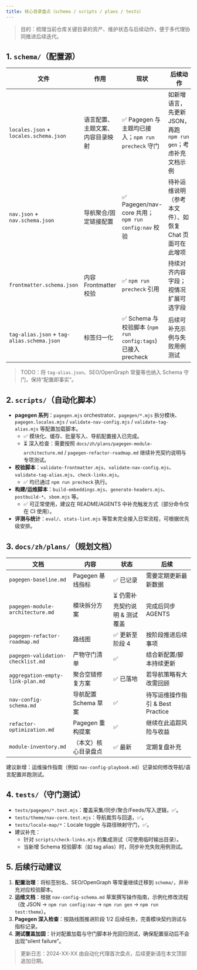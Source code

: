 ```yaml
---
title: 核心目录盘点（schema / scripts / plans / tests）
---
```


> 目的：梳理当前仓库关键目录的资产、维护状态与后续动作，便于多代理协同推进后续迭代。

## 1. `schema/`（配置源）

| 文件 | 作用 | 现状 | 后续动作 |
| --- | --- | --- | --- |
| `locales.json` + `locales.schema.json` | 语言配置、主题文案、内容目录映射 | ✅ Pagegen 与主题均已接入；`npm run precheck` 守门 | 如新增语言，先更新 JSON，再跑 `npm run gen`；考虑补充文档示例 |
| `nav.json` + `nav.schema.json` | 导航聚合/固定链接配置 | ✅ Pagegen/nav-core 共用；`npm run config:nav` 校验 | 待补运维说明（参考本文件）、如恢复 Chat 页面可在此增项 |
| `frontmatter.schema.json` | 内容 Frontmatter 校验 | ✅ `npm run precheck` 引用 | 持续对齐内容字段；视情况扩展可选字段 |
| `tag-alias.json` + `tag-alias.schema.json` | 标签归一化 | ✅ Schema 与校验脚本 (`npm run config:tags`) 已接入 precheck | 后续可补充示例与失败用例测试 |

> TODO：将 `tag-alias.json`、SEO/OpenGraph 常量等也纳入 Schema 守门，保持“配置即事实”。

## 2. `scripts/`（自动化脚本）

- **pagegen 系列**：`pagegen.mjs` orchestrator、`pagegen/*.mjs` 拆分模块、`pagegen.locales.mjs` / `validate-nav-config.mjs` / `validate-tag-alias.mjs` 等配置加载脚本。
  - ✅ 模块化、缓存、批量写入、导航配置接入已完成。
  - ⏳ 深入检查：需要按照 `docs/zh/plans/pagegen-module-architecture.md` / `pagegen-refactor-roadmap.md` 继续补充契约说明与专项测试。
- **校验脚本**：`validate-frontmatter.mjs`、`validate-nav-config.mjs`、`validate-tag-alias.mjs`、`check-links.mjs`。
  - ✅ 均已通过 `npm run precheck` 执行。
- **构建/运维脚本**：`build-embeddings.mjs`、`generate-headers.mjs`、`postbuild-*`、`sbom.mjs` 等。
  - ✅ 可正常使用，建议在 README/AGENTS 中补充触发方式（部分命令仅在 CI 使用）。
- **评测与统计**：`eval/`、`stats-lint.mjs` 等暂未完全接入日常流程，可根据优先级安排。

## 3. `docs/zh/plans/`（规划文档）

| 文档 | 内容 | 状态 | 后续 |
| --- | --- | --- | --- |
| `pagegen-baseline.md` | Pagegen 基线指标 | ✅ 已记录 | 需要定期更新最新数据 |
| `pagegen-module-architecture.md` | 模块拆分方案 | ⏳ 仍需补充契约说明 & 测试覆盖 | 完成后同步 AGENTS |
| `pagegen-refactor-roadmap.md` | 路线图 | ✅ 更新至阶段 4 | 按阶段推进后续事项 |
| `pagegen-validation-checklist.md` | 产物守门清单 | ✅ | 结合新配置/脚本持续更新 |
| `aggregation-empty-link-plan.md` | 聚合空链修复方案 | ✅ 已落地 | 若导航策略有大改需回顾 |
| `nav-config-schema.md` | 导航配置 Schema 草案 | ✅ | 待写运维操作指引 & Best Practice |
| `refactor-optimization.md` | Pagegen 重构提案 | ✅ | 继续在此追踪风险与收益 |
| `module-inventory.md` | （本文）核心目录盘点 | ✅ 最新 | 定期复盘补充 |

建议新增：运维操作指南（例如 `nav-config-playbook.md`）记录如何修改导航/语言配置并跑测试。

## 4. `tests/`（守门测试）

- `tests/pagegen/*.test.mjs`：覆盖采集/同步/聚合/Feeds/写入逻辑，✅。
- `tests/theme/nav-core.test.mjs`：导航裁剪与回退，✅。
- `tests/locale-map/*`：Locale toggle 与路径映射守门，✅。
- 建议补充：
  - 针对 `scripts/check-links.mjs` 的集成测试（可使用临时输出目录）。
  - 当新增 Schema 校验脚本（如 tag alias）时，同步补充失败用例测试。

## 5. 后续行动建议

1. **配置治理**：将标签别名、SEO/OpenGraph 等常量继续迁移到 `schema/`，并补充对应校验脚本。
2. **运维文档**：根据 `nav-config-schema.md` 草案撰写操作指南，示例化修改流程（改 JSON → `npm run config:nav` → `npm run gen` → `npm run test:theme`）。
3. **Pagegen 深入检查**：按路线图推进阶段 1/2 后续任务，完善模块契约测试与指标记录。
4. **测试覆盖加固**：针对配置加载与守门脚本补充回归测试，确保配置驱动后不会出现“silent failure”。

> 更新日志：2024-XX-XX 由自动化代理首次盘点，后续更新请在本文顶部追加日期。
